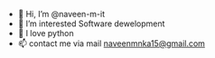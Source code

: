 - 👋 Hi, I’m @naveen-m-it
- 👀 I’m interested Software dewelopment
- 🌱 I love python
- 📫 contact me via mail naveenmnka15@gmail.com
